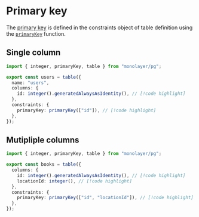 # Primary key

The [primary key](./../../glossary.md#primary-key) is defined in the constraints object of table definition using the [`primaryKey`](./../../../reference/api/pg/functions/primaryKey.md) function.

## Single column

```ts
import { integer, primaryKey, table } from "monolayer/pg";

export const users = table({
  name: "users",
  columns: {
    id: integer().generatedAlwaysAsIdentity(), // [!code highlight]
  },
  constraints: {
    primaryKey: primaryKey(["id"]), // [!code highlight]
  },
});
```

## Mutipliple columns

```ts
import { integer, primaryKey, table } from "monolayer/pg";

export const books = table({
  columns: {
    id: integer().generatedAlwaysAsIdentity(), // [!code highlight]
    locationId: integer(), // [!code highlight]
  },
  constraints: {
    primaryKey: primaryKey(["id", "locationId"]), // [!code highlight]
  },
});
```
